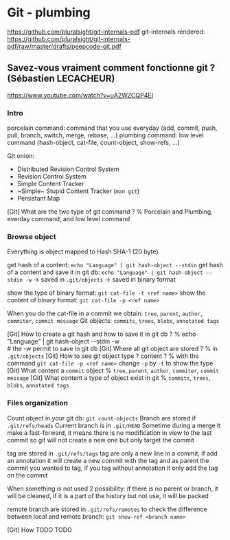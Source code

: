 # Git - plumbing

https://github.com/pluralsight/git-internals-pdf
git-internals rendered: https://github.com/pluralsight/git-internals-pdf/raw/master/drafts/peepcode-git.pdf

## Savez-vous vraiment comment fonctionne git ? (Sébastien LECACHEUR)

https://www.youtube.com/watch?v=uA2WZCQP4EI

### Intro

porcelain command: command that you use everyday (add, commit, push, pull, branch, switch, merge, rebase, ...)
plumbing command: low level command (hash-object, cat-file, count-object, show-refs, ...)

Git onion:

- Distributed Revision Control System
- Revision Control System
- Simple Content Tracker
- ~Simple~ Stupid Content Tracker (`man git`)
- Persistant Map

[Git] What are the two type of git command ? % Porcelain and Plumbing, everday command, and low level command

### Browse object

Everything is object mapped to Hash SHA-1 (20 byte)

get hash of a content: `echo "Language" | git hash-object --stdin`
get hash of a content and save it in git db: `echo "Language" | git hash-object --stdin -w`
-> saved in `.git/objects`
-> saved in binary format

show the type of binary format: `git cat-file -t <ref name>`
show the content of binary format: `git cat-file -p <ref name>`

When you do the cat-file in a commit we obtain: `tree`, `parent`, `author`, `commiter`, `commit message`
Git objects: `commits`, `trees`, `blobs`, `annotated tags`

[Git] How to create a git hash and how to save it in git db ? % echo "Language" | git hash-object --stdin -w <br/> # the -w permit to save in git db
[Git] Where all git object are stored ? % in `.git/objects`
[Git] How to see git object type ? content ? % with the command `git cat-file -p <ref name>` change `-p` by `-t` to show the type
[Git] What content a `commit` object % `tree`, `parent`, `author`, `commiter`, `commit message`
[Git] What content a type of object exist in git % `commits`, `trees`, `blobs`, `annotated tags`

### Files organization

Count object in your git db: `git count-objects`
Branch are stored if `.git/refs/heads`
Current branch is in `.git/HEAD`
Sometime during a merge it make a fast-forward, it means there is no modification in view to the last commit so git will not create a new one but only target the commit

tag are stored in `.git/refs/tags`
tag are only a new line in a commit, if add an annotation it will create a new commit with the tag and as parent the commit you wanted to tag, if you tag without annotation it only add the tag on the commit

When something is not used 2 possibility: if there is no parent or branch, it will be cleaned, if it is a part of the history but not use, it will be packed

remote branch are stored in `.git/refs/remotes`
to check the difference between local and remote branch: `git show-ref <branch name>`

[Git] How TODO
TODO
